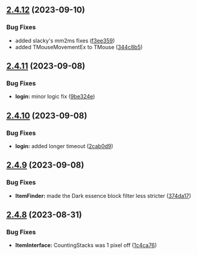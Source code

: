## [2.4.12](https://github.com/Torwent/SRL-T/compare/v2.4.11...v2.4.12) (2023-09-10)


### Bug Fixes

* added slacky's mm2ms fixes ([f3ee359](https://github.com/Torwent/SRL-T/commit/f3ee359409c0fd433a8ca3f6beb8604a3701be16))
* added TMouseMovementEx to TMouse ([344c8b5](https://github.com/Torwent/SRL-T/commit/344c8b5a1fa71d3560a18e8d815b3dcdc9c54504))



## [2.4.11](https://github.com/Torwent/SRL-T/compare/v2.4.10...v2.4.11) (2023-09-08)


### Bug Fixes

* **login:** minor logic fix ([9be324e](https://github.com/Torwent/SRL-T/commit/9be324ed24f726268d2051bde73a458f8cb82cb7))



## [2.4.10](https://github.com/Torwent/SRL-T/compare/v2.4.9...v2.4.10) (2023-09-08)


### Bug Fixes

* **login:** added longer timeout ([2cab0d9](https://github.com/Torwent/SRL-T/commit/2cab0d9148e2ad4e9576e36001a7d3b5df042237))



## [2.4.9](https://github.com/Torwent/SRL-T/compare/v2.4.8...v2.4.9) (2023-09-08)


### Bug Fixes

* **ItemFinder:** made the Dark essence block filter less stricter ([374da17](https://github.com/Torwent/SRL-T/commit/374da173a90692d4154cf30d386257b8c37b617c))



## [2.4.8](https://github.com/Torwent/SRL-T/compare/v2.4.7...v2.4.8) (2023-08-31)


### Bug Fixes

* **ItemInterface:** CountingStacks was 1 pixel off ([1c4ca76](https://github.com/Torwent/SRL-T/commit/1c4ca765d00963d35b0d80640343a0713c1deb8e))



